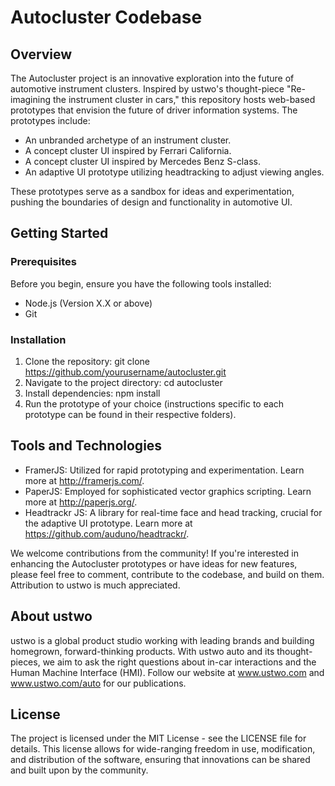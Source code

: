 # Autocluster Codebase

## Overview

The Autocluster project is an innovative exploration into the future of automotive instrument clusters. Inspired by ustwo's thought-piece "Re-imagining the instrument cluster in cars," this repository hosts web-based prototypes that envision the future of driver information systems. The prototypes include:

- An unbranded archetype of an instrument cluster.
- A concept cluster UI inspired by Ferrari California.
- A concept cluster UI inspired by Mercedes Benz S-class.
- An adaptive UI prototype utilizing headtracking to adjust viewing angles.

These prototypes serve as a sandbox for ideas and experimentation, pushing the boundaries of design and functionality in automotive UI.

## Getting Started

### Prerequisites

Before you begin, ensure you have the following tools installed:
- Node.js (Version X.X or above)
- Git

### Installation

1. Clone the repository:
   git clone https://github.com/yourusername/autocluster.git
2. Navigate to the project directory:
   cd autocluster
3. Install dependencies:
   npm install
4. Run the prototype of your choice (instructions specific to each prototype can be found in their respective folders).

## Tools and Technologies

- FramerJS: Utilized for rapid prototyping and experimentation. Learn more at http://framerjs.com/.
- PaperJS: Employed for sophisticated vector graphics scripting. Learn more at http://paperjs.org/.
- Headtrackr JS: A library for real-time face and head tracking, crucial for the adaptive UI prototype. Learn more at https://github.com/auduno/headtrackr/.

We welcome contributions from the community! If you're interested in enhancing the Autocluster prototypes or have ideas for new features, please feel free to comment, contribute to the codebase, and build on them. Attribution to ustwo is much appreciated.

## About ustwo

ustwo is a global product studio working with leading brands and building homegrown, forward-thinking products. With ustwo auto and its thought-pieces, we aim to ask the right questions about in-car interactions and the Human Machine Interface (HMI). Follow our website at www.ustwo.com and www.ustwo.com/auto for our publications.

## License

The project is licensed under the MIT License - see the LICENSE file for details. This license allows for wide-ranging freedom in use, modification, and distribution of the software, ensuring that innovations can be shared and built upon by the community.